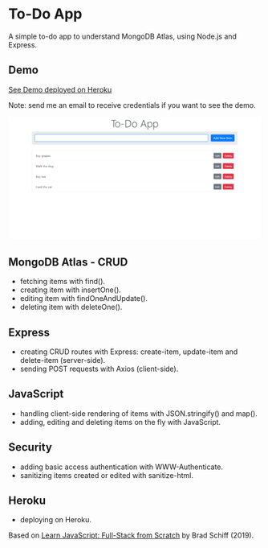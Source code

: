 # To-Do App

A simple to-do app to understand MongoDB Atlas, using Node.js and Express.

## Demo

[See Demo deployed on Heroku](https://mongodb-to-do-app.herokuapp.com/)

Note: send me an email to receive credentials if you want to see the demo.

![](screenshot.png)

## MongoDB Atlas - CRUD

- fetching items with find().
- creating item with insertOne().
- editing item with findOneAndUpdate().
- deleting item with deleteOne().

## Express

- creating CRUD routes with Express: create-item, update-item and delete-item (server-side).
- sending POST requests with Axios (client-side).

## JavaScript

- handling client-side rendering of items with JSON.stringify() and map().
- adding, editing and deleting items on the fly with JavaScript.

## Security

- adding basic access authentication with WWW-Authenticate.
- sanitizing items created or edited with sanitize-html.

## Heroku

- deploying on Heroku.

Based on [Learn JavaScript: Full-Stack from Scratch](https://www.udemy.com/course/learn-javascript-full-stack-from-scratch/) by Brad Schiff (2019).
